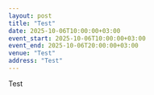```yaml
---
layout: post
title: "Test"
date: 2025-10-06T10:00:00+03:00
event_start: 2025-10-06T10:00:00+03:00
event_end: 2025-10-06T20:00:00+03:00
venue: "Test"
address: "Test"
---
```


Test
